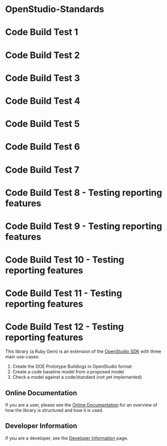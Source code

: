# OpenStudio-Standards
# Code Build Test 1
# Code Build Test 2
# Code Build Test 3
# Code Build Test 4
# Code Build Test 5
# Code Build Test 6
# Code Build Test 7
# Code Build Test 8 - Testing reporting features
# Code Build Test 9 - Testing reporting features
# Code Build Test 10 - Testing reporting features
# Code Build Test 11 - Testing reporting features
# Code Build Test 12 - Testing reporting features

This library (a Ruby Gem) is an extension of the [OpenStudio SDK](https://www.openstudio.net/) with three main use-cases:

1. Create the DOE Prototype Buildings in OpenStudio format
2. Create a code baseline model from a proposed model
3. Check a model against a code/standard (not yet implemented)

## Online Documentation

If you are a user, please see the [Online Documentation](http://www.rubydoc.info/gems/openstudio-standards)
 for an overview of how the library is structured and how it is used.

## Developer Information

If you are a developer, see the [Developer Information](docs/DeveloperInformation.md) page.

